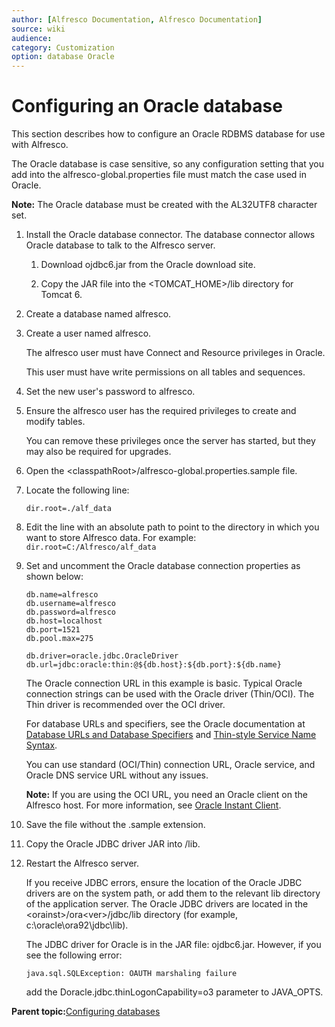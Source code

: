 ```yaml
---
author: [Alfresco Documentation, Alfresco Documentation]
source: wiki
audience: 
category: Customization
option: database Oracle
---
```


# Configuring an Oracle database

This section describes how to configure an Oracle RDBMS database for use with Alfresco.

The Oracle database is case sensitive, so any configuration setting that you add into the alfresco-global.properties file must match the case used in Oracle.

**Note:** The Oracle database must be created with the AL32UTF8 character set.

1.  Install the Oracle database connector. The database connector allows Oracle database to talk to the Alfresco server.

    1.  Download ojdbc6.jar from the Oracle download site.

    2.  Copy the JAR file into the <TOMCAT\_HOME\>/lib directory for Tomcat 6.

2.  Create a database named alfresco.

3.  Create a user named alfresco.

    The alfresco user must have Connect and Resource privileges in Oracle.

    This user must have write permissions on all tables and sequences.

4.  Set the new user's password to alfresco.

5.  Ensure the alfresco user has the required privileges to create and modify tables.

    You can remove these privileges once the server has started, but they may also be required for upgrades.

6.  Open the <classpathRoot\>/alfresco-global.properties.sample file.

7.  Locate the following line:

    `dir.root=./alf_data`

8.  Edit the line with an absolute path to point to the directory in which you want to store Alfresco data. For example: `dir.root=C:/Alfresco/alf_data`

9.  Set and uncomment the Oracle database connection properties as shown below:

    ```
    db.name=alfresco
    db.username=alfresco
    db.password=alfresco
    db.host=localhost
    db.port=1521
    db.pool.max=275
    
    db.driver=oracle.jdbc.OracleDriver
    db.url=jdbc:oracle:thin:@${db.host}:${db.port}:${db.name}
    ```

    The Oracle connection URL in this example is basic. Typical Oracle connection strings can be used with the Oracle driver \(Thin/OCI\). The Thin driver is recommended over the OCI driver.

    For database URLs and specifiers, see the Oracle documentation at [Database URLs and Database Specifiers](http://docs.oracle.com/cd/B28359_01/java.111/b31224/urls.htm#BEIJFHHB) and [Thin-style Service Name Syntax](http://docs.oracle.com/cd/B28359_01/java.111/b31224/urls.htm#BEIDHCBA).

    You can use standard \(OCI/Thin\) connection URL, Oracle service, and Oracle DNS service URL without any issues.

    **Note:** If you are using the OCI URL, you need an Oracle client on the Alfresco host. For more information, see [Oracle Instant Client](http://www.oracle.com/technetwork/database/features/instant-client/index-100365.html).

10. Save the file without the .sample extension.

11. Copy the Oracle JDBC driver JAR into /lib.

12. Restart the Alfresco server.

    If you receive JDBC errors, ensure the location of the Oracle JDBC drivers are on the system path, or add them to the relevant lib directory of the application server. The Oracle JDBC drivers are located in the <orainst\>/ora<ver\>/jdbc/lib directory \(for example, c:\\oracle\\ora92\\jdbc\\lib\).

    The JDBC driver for Oracle is in the JAR file: ojdbc6.jar. However, if you see the following error:

    ```
    java.sql.SQLException: OAUTH marshaling failure
    ```

    add the Doracle.jdbc.thinLogonCapability=o3 parameter to JAVA\_OPTS.


**Parent topic:**[Configuring databases](../concepts/intro-db-setup.md)

